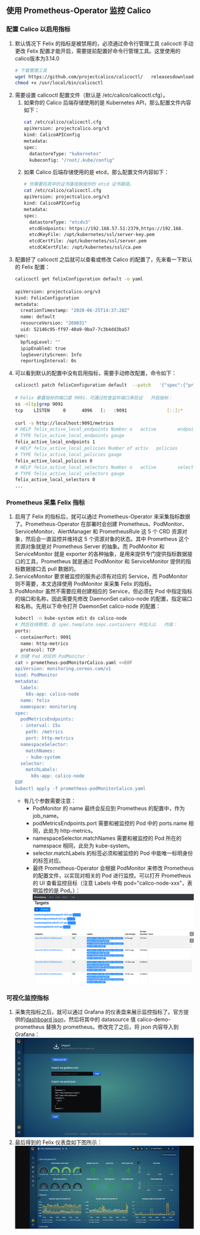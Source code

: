 ## 使用 Prometheus-Operator 监控 Calico
### 配置 Calico 以启用指标
1. 默认情况下 Felix 的指标是被禁用的，必须通过命令行管理工具 calicoctl 手动更改 Felix 配置才能开启，需要提前配置好命令行管理工具。这里使用的calico版本为3.14.0
   ```bash
   # 下载管理工具
   wget https://github.com/projectcalico/calicoctl/   releasesdownload/v3.15.0/calicoctl -O /usr/local/bin/calicoctl
   chmod +x /usr/local/bin/calicoctl
   ```
2. 需要设置 calicoctl 配置文件（默认是 /etc/calico/calicoctl.cfg）。
   1. 如果你的 Calico 后端存储使用的是 Kubernetes API，那么配置文件内容如下：
      ```bash
      cat /etc/calico/calicoctl.cfg
      apiVersion: projectcalico.org/v3
      kind: CalicoAPIConfig
      metadata:
      spec:
        datastoreType: "kubernetes"
        kubeconfig: "/root/.kube/config"
      ```
    2. 如果 Calico 后端存储使用的是 etcd，那么配置文件内容如下：
       ```bash
       # 你需要将其中的证书路径换成你的 etcd 证书路径。
       cat /etc/calico/calicoctl.cfg
       apiVersion: projectcalico.org/v3
       kind: CalicoAPIConfig
       metadata:
       spec:
         datastoreType: "etcdv3"
         etcdEndpoints: https://192.168.57.51:2379,https://192.168.       57.52:2379,https://192.168.57.53:2379
         etcdKeyFile: /opt/kubernetes/ssl/server-key.pem
         etcdCertFile: /opt/kubernetes/ssl/server.pem
         etcdCACertFile: /opt/kubernetes/ssl/ca.pem
       ```
3. 配置好了 calicoctl 之后就可以查看或修改 Calico 的配置了，先来看一下默认的 Felix 配置：
   ```bash
   calicoctl get felixConfiguration default -o yaml

   apiVersion: projectcalico.org/v3
   kind: FelixConfiguration
   metadata:
     creationTimestamp: "2020-06-25T14:37:28Z"
     name: default
     resourceVersion: "269031"
     uid: 52146c95-ff97-40a9-9ba7-7c3b4dd3ba57
   spec:
     bpfLogLevel: ""
     ipipEnabled: true
     logSeverityScreen: Info
     reportingInterval: 0s
   ```
4. 可以看到默认的配置中没有启用指标，需要手动修改配置，命令如下：
   ```bash
   calicoctl patch felixConfiguration default  --patch   '{"spec":{"prometheusMetricsEnabled": true}}'

   # Felix 暴露指标的端口是 9091，可通过检查监听端口来验证   开启指标：
   ss -nltp|grep 9091
   tcp    LISTEN     0      4096   [:   :9091               [::]:*                   users   ("calico-node",pid=13761,fd=9))

   curl -s http://localhost:9091/metrics
   # HELP felix_active_local_endpoints Number o   active        endpoints on this host.
   # TYPE felix_active_local_endpoints gauge
   felix_active_local_endpoints 1
   # HELP felix_active_local_policies Number of activ   policies        on this host.
   # TYPE felix_active_local_policies gauge
   felix_active_local_policies 0
   # HELP felix_active_local_selectors Number o   active        selectors on this host.
   # TYPE felix_active_local_selectors gauge
   felix_active_local_selectors 0
   ...
   ```
### Prometheus 采集 Felix 指标
1. 启用了 Felix 的指标后，就可以通过 Prometheus-Operator 来采集指标数据了。Prometheus-Operator 在部署时会创建 Prometheus、PodMonitor、ServiceMonitor、AlertManager 和 PrometheusRule 这 5 个 CRD 资源对象，然后会一直监控并维持这 5 个资源对象的状态。其中 Prometheus 这个资源对象就是对 Prometheus Server 的抽象。而 PodMonitor 和 ServiceMonitor 就是 exporter 的各种抽象，是用来提供专门提供指标数据接口的工具，Prometheus 就是通过 PodMonitor 和 ServiceMonitor 提供的指标数据接口去 pull 数据的。
2. ServiceMonitor 要求被监控的服务必须有对应的 Service，而 PodMonitor 则不需要，本文选择使用 PodMonitor 来采集 Felix 的指标。
3. PodMonitor 虽然不需要应用创建相应的 Service，但必须在 Pod 中指定指标的端口和名称，因此需要先修改 DaemonSet calico-node 的配置，指定端口和名称。先用以下命令打开 DaemonSet calico-node 的配置：
   ```bash
   kubectl -n kube-system edit ds calico-node   
   # 然后在线修改，在 spec.template.sepc.containers 中加入以   内容：
   ports:
   - containerPort: 9091
     name: http-metrics
     protocol: TCP
   # 创建 Pod 对应的 PodMonitor：
   cat > prometheus-podMonitorCalico.yaml <<EOF
   apiVersion: monitoring.coreos.com/v1
   kind: PodMonitor
   metadata:
     labels:
       k8s-app: calico-node
     name: felix
     namespace: monitoring
   spec:
     podMetricsEndpoints:
     - interval: 15s
       path: /metrics
       port: http-metrics
     namespaceSelector:
       matchNames:
       - kube-system
     selector:
       matchLabels:
         k8s-app: calico-node
   EOF   
   kubectl apply -f prometheus-podMonitorCalico.yaml
   ```
   - 有几个参数需要注意：
     - PodMonitor 的 name 最终会反应到 Prometheus 的配置中，作为 job_name。
     - podMetricsEndpoints.port 需要和被监控的 Pod 中的 ports.name 相同，此处为 http-metrics。
     - namespaceSelector.matchNames 需要和被监控的 Pod 所在的 namespace 相同，此处为 kube-system。
     - selector.matchLabels 的标签必须和被监控的 Pod 中能唯一标明身份的标签对应。
     - 最终 Prometheus-Operator 会根据 PodMonitor 来修改 Prometheus 的配置文件，以实现对相关的 Pod 进行监控。可以打开 Prometheus 的 UI 查看监控目标（注意 Labels 中有 pod="calico-node-xxx"，表明监控的是 Pod。）：
     ![](img/calico-1.png)
### 可视化监控指标
1. 采集完指标之后，就可以通过 Grafana 的仪表盘来展示监控指标了。官方提供的[dashboard json](https://github.com/projectcalico/calico/blob/master/manifests/grafana-dashboards.yaml)，然后将其中的 datasource 值 calico-demo-prometheus 替换为 prometheus。修改完了之后，将 json 内容导入到 Grafana：![](img/calico-2.png)
2. 最后得到的 Felix 仪表盘如下图所示：![](img/calico-3.png)